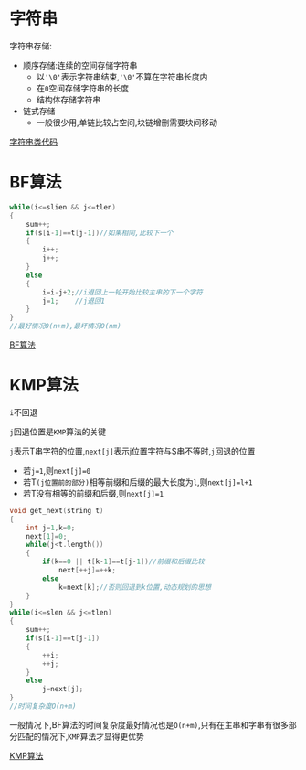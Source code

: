 #  字符串

字符串存储:

* 顺序存储:连续的空间存储字符串
  * 以`'\0'`表示字符串结束,`'\0'`不算在字符串长度内
  * 在`0`空间存储字符串的长度
  * 结构体存储字符串
* 链式存储
  * 一般很少用,单链比较占空间,块链增删需要块间移动

[字符串类代码](code/code05.cpp)

# BF算法

```cpp
while(i<=slien && j<=tlen)
{
    sum++;
    if(s[i-1]==t[j-1])//如果相同,比较下一个
    {
        i++;
        j++;
    }
    else
    {
        i=i-j+2;//i退回上一轮开始比较主串的下一个字符
        j=1;	//j退回1
    }
}
//最好情况O(n+m),最坏情况O(nm)
```

[BF算法](code/code06.cpp)

# KMP算法

`i`不回退

`j`回退位置是`KMP`算法的关键

`j`表示T串字符的位置,`next[j]`表示j位置字符与S串不等时,`j`回退的位置

* 若`j=1`,则`next[j]=0`
* 若T`(j位置前的部分)`相等前缀和后缀的最大长度为`l`,则`next[j]=l+1`
* 若T没有相等的前缀和后缀,则`next[j]=1`

```cpp
void get_next(string t)
{
    int j=1,k=0;
    next[1]=0;
    while(j<t.length())
    {
        if(k==0 || t[k-1]==t[j-1])//前缀和后缀比较
            next[++j]=++k;
        else
        	k=next[k];//否则回退到k位置,动态规划的思想
    }
}
while(i<=slen && j<=tlen)
{
    sum++;
    if(s[i-1]==t[j-1])
    {
        ++i;
        ++j;
    }
    else
        j=next[j];
}
//时间复杂度O(n+m)
```

一般情况下,BF算法的时间复杂度最好情况也是`O(n+m)`,只有在主串和字串有很多部分匹配的情况下,`KMP`算法才显得更优势

[KMP算法](code/code07.cpp)
